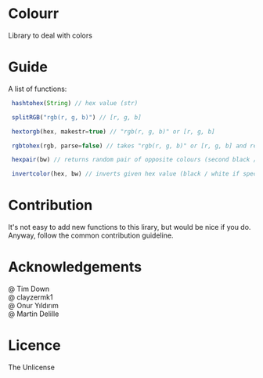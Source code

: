 
# Colourr
 Library to deal with colors

# Guide
 A list of functions:
 ```js
  hashtohex(String) // hex value (str)

  splitRGB("rgb(r, g, b)") // [r, g, b]

  hextorgb(hex, makestr=true) // "rgb(r, g, b)" or [r, g, b]

  rgbtohex(rgb, parse=false) // takes "rgb(r, g, b)" or [r, g, b] and returns hex

  hexpair(bw) // returns random pair of opposite colours (second black / white) if specf

  invertcolor(hex, bw) // inverts given hex value (black / white if specf)

 ```

# Contribution
  It's not easy to add new functions to this lirary, but would be nice if you do. <br>
  Anyway, follow the common contribution guideline.

# Acknowledgements

@ Tim Down <br>
@ clayzermk1 <br>
@ Onur Yıldırım <br>
@ Martin Delille <br>

# Licence
  The Unlicense

